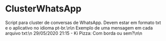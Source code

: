 # ClusterWhatsApp

Script para cluster de conversas de WhatsApp.
Devem estar em formato txt e o aplicativo no idioma pt-br.\n\n
Exemplo de uma mensagem em cada arquivo txt:\n
29/05/2020 21:15 - Ki Pizza: Com borda ou sem?\n\n

